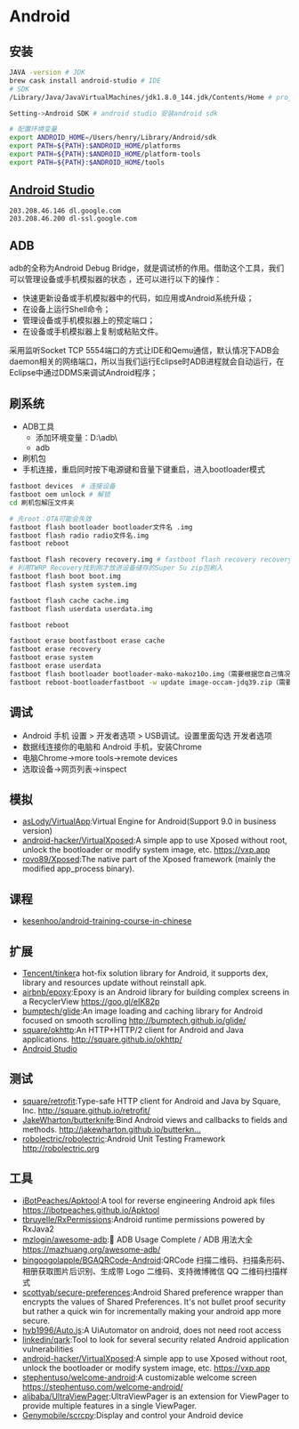 # Android

## 安装

```sh
JAVA -version # JDK
brew cask install android-studio # IDE
# SDK
/Library/Java/JavaVirtualMachines/jdk1.8.0_144.jdk/Contents/Home # project Defaults Project Structure JDK location

Setting->Android SDK # android studio 安装android sdk

# 配置环境变量
export ANDROID_HOME=/Users/henry/Library/Android/sdk
export PATH=${PATH}:$ANDROID_HOME/platforms
export PATH=${PATH}:$ANDROID_HOME/platform-tools
export PATH=${PATH}:$ANDROID_HOME/tools
```

## [Android Studio](http://www.android-studio.org/)

```
203.208.46.146 dl.google.com
203.208.46.200 dl-ssl.google.com
```

## ADB

adb的全称为Android Debug Bridge，就是调试桥的作用。借助这个工具，我们可以管理设备或手机模拟器的状态 ，还可以进行以下的操作：

* 快速更新设备或手机模拟器中的代码，如应用或Android系统升级；
* 在设备上运行Shell命令；
* 管理设备或手机模拟器上的预定端口；
* 在设备或手机模拟器上复制或粘贴文件。

采用监听Socket TCP 5554端口的方式让IDE和Qemu通信，默认情况下ADB会daemon相关的网络端口，所以当我们运行Eclipse时ADB进程就会自动运行，在Eclipse中通过DDMS来调试Android程序；

## 刷系统

* ADB工具
    - 添加环境变量：D:\adb\
    - adb
* 刷机包
* 手机连接，重启同时按下电源键和音量下键重启，进入bootloader模式

```sh
fastboot devices  # 连接设备
fastboot oem unlock # 解锁
cd 刷机包解压文件夹

# 先root：OTA可能会失效
fastboot flash bootloader bootloader文件名 .img
fastboot flash radio radio文件名.img
fastboot reboot

fastboot flash recovery recovery.img # fastboot flash recovery recovery.img  可以刷TWRP
# 利用TWRP Recovery找到刚才放进设备储存的Super Su zip包刷入
fastboot flash boot boot.img
fastboot flash system system.img

fastboot flash cache cache.img
fastboot flash userdata userdata.img

fastboot reboot

fastboot erase bootfastboot erase cache
fastboot erase recovery
fastboot erase system
fastboot erase userdata
fastboot flash bootloader bootloader-mako-makoz10o.img（需要根据您自己情况换img名）
fastboot reboot-bootloaderfastboot -w update image-occam-jdq39.zip（需要根据您自己情况换.zip名）
```

## 调试

* Android 手机 设置 > 开发者选项 > USB调试。设置里面勾选 开发者选项
* 数据线连接你的电脑和 Android 手机，安装Chrome
* 电脑Chrome->more tools->remote devices
* 选取设备->网页列表->inspect

## 模拟

* [asLody/VirtualApp](https://github.com/asLody/VirtualApp):Virtual Engine for Android(Support 9.0 in business version)
* [android-hacker/VirtualXposed](https://github.com/android-hacker/VirtualXposed):A simple app to use Xposed without root, unlock the bootloader or modify system image, etc. https://vxp.app
* [rovo89/Xposed](https://github.com/rovo89/Xposed):The native part of the Xposed framework (mainly the modified app_process binary).

## 课程

* [kesenhoo/android-training-course-in-chinese](https://github.com/kesenhoo/android-training-course-in-chinese)

## 扩展

- [Tencent/tinker](https://github.com/Tencent/tinker)a hot-fix solution library for Android, it supports dex, library and resources update without reinstall apk.
- [airbnb/epoxy](https://github.com/airbnb/epoxy):Epoxy is an Android library for building complex screens in a RecyclerView https://goo.gl/eIK82p
- [bumptech/glide](https://github.com/bumptech/glide):An image loading and caching library for Android focused on smooth scrolling http://bumptech.github.io/glide/
- [square/okhttp](https://github.com/square/okhttp):An HTTP+HTTP/2 client for Android and Java applications. http://square.github.io/okhttp/
- [Android Studio](http://www.android-studio.org/)

## 测试

* [square/retrofit](https://github.com/square/retrofit):Type-safe HTTP client for Android and Java by Square, Inc. http://square.github.io/retrofit/
* [JakeWharton/butterknife](https://github.com/JakeWharton/butterknife):Bind Android views and callbacks to fields and methods. http://jakewharton.github.io/butterkn…
* [robolectric/robolectric](https://github.com/robolectric/robolectric):Android Unit Testing Framework http://robolectric.org

## 工具

* [iBotPeaches/Apktool](https://github.com/iBotPeaches/Apktool):A tool for reverse engineering Android apk files https://ibotpeaches.github.io/Apktool
* [tbruyelle/RxPermissions](https://github.com/tbruyelle/RxPermissions):Android runtime permissions powered by RxJava2
* [mzlogin/awesome-adb](https://github.com/mzlogin/awesome-adb):🍭 ADB Usage Complete / ADB 用法大全 https://mazhuang.org/awesome-adb/
* [bingoogolapple/BGAQRCode-Android](https://github.com/bingoogolapple/BGAQRCode-Android):QRCode 扫描二维码、扫描条形码、相册获取图片后识别、生成带 Logo 二维码、支持微博微信 QQ 二维码扫描样式
* [scottyab/secure-preferences](https://github.com/scottyab/secure-preferences):Android Shared preference wrapper than encrypts the values of Shared Preferences. It's not bullet proof security but rather a quick win for incrementally making your android app more secure.
* [hyb1996/Auto.js](https://github.com/hyb1996/Auto.js):A UiAutomator on android, does not need root access
* [linkedin/qark](https://github.com/linkedin/qark):Tool to look for several security related Android application vulnerabilities
* [android-hacker/VirtualXposed](https://github.com/android-hacker/VirtualXposed):A simple app to use Xposed without root, unlock the bootloader or modify system image, etc. https://vxp.app
* [stephentuso/welcome-android](https://github.com/stephentuso/welcome-android):A customizable welcome screen https://stephentuso.com/welcome-android/
* [alibaba/UltraViewPager](https://github.com/alibaba/UltraViewPager):UltraViewPager is an extension for ViewPager to provide multiple features in a single ViewPager. 
* [Genymobile/scrcpy](https://github.com/Genymobile/scrcpy):Display and control your Android device
